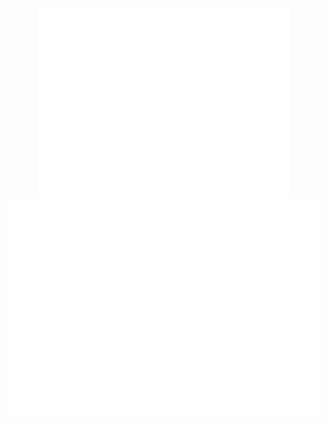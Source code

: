 <p align="center">
  <img src="/github-metrics.svg" alt="Metrics" width="400">
  <img src="/metrics.plugin.isocalendar.fullyear.svg" alt="Calendar" width="500">
</p>
